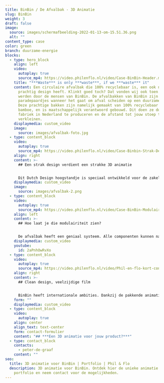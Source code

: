 ```yaml
---
title: BinBin / De Afvalbak - 3D Animatie
slug: BinBin
weight: 3
draft: false
image:
  source: images/schermafbeelding-2022-01-13-om-15.51.36.png
  alt: ""
content_type: case
color: green
branch: duurzame-energie
blocks:
  - type: hero_block
    align: left
    video:
      autoplay: true
      source_mp4: https://video.philenflo.nl/video/Case-BinBin-Header.mp4
    title: "***Waste*** is only ***waste***, if we ***waste*** it"
    content: Een circulaire afvalbak die 100% recyclebaar is, een ook nog eens een
      prachtig design heeft. Klinkt goed toch? Dat vonden wij ook toen we gebeld
      werden door de mensen van BinBin. De afvalbakken van BinBin zijn de
      paradepaardjes wanneer het gaat om afval scheiden op een duurzame manier.
      Deze prachtige bakken zijn namelijk gemaakt van 100% recyclebaar staal en
      bamboe, en is maatschappelijk verantwoord gebouwd. Dit doen ze door in een
      fabriek in Nederland te produceren en de afstand tot jouw stoep te
      verkleinen.
    displaymedia: custom_video
    image:
      source: images/afvalbak-foto.jpg
  - type: content_block
    video:
      autoplay: true
      source_mp4: https://video.philenflo.nl/video/Case-Binbin-Strak-Design.mp4
    align: right
    content: >-
      ## Een strak design verdient een strakke 3D animatie


      Dit Dutch Design hoogstandje is speciaal ontwikkeld voor de zakelijk markt en is eenvoudig af te stemmen op verschillende gebruikersbehoeften. Wij werden gevraagd om de unieke eigenschappen in een strakke [3D animatie](https://www.philenflo.nl/3-d-animatie-laten-maken/) te verpakken. Dat is goed gelukt als je het ons vraagt! Met een afvalbak van BinBin hoef je als organisatie de afvalbak niet meer weg te moffelen in een hoekje.
    displaymedia: custom_video
    image:
      source: images/afvalbak-2.png
  - type: content_block
    video:
      autoplay: true
      source_mp4: https://video.philenflo.nl/video/Case-BinBin-Modulairiteit.mp4
    align: left
    content: >-
      ## Hoe laat je die modulairiteit zien?


      De afvalbak heeft een geniaal systeem. Alle componenten kunnen namelijk gescheiden en gecombineerd worden. Dit zorgt voor een hoge flexibiliteit van het systeem. Je hoeft nooit meer een nieuwe bak te kopen, want de bak past zich aan jouw behoeften aan. Groeit je bedrijf? Dan plak je er nieuwe modules aan. Krijg je een nieuwe afvalstroom? Idem dito. Deze modulaire functies lenen zich perfect voor een 3D animatie. [Animatie](https://www.philenflo.nl/oplossingen/animatie-laten-maken/) zorgt dat we alle modules los van elkaar kunnen trekken, en dit op een dynamische manier te visualiseren.
    displaymedia: custom_video
    youtube:
      id: 2aPnhOwRvXo
  - type: content_block
    video:
      autoplay: true
      source_mp4: https://video.philenflo.nl/video/Phil-en-flo-kort-contact2.mp4
    align: right
    content: >-
      ## Clean design, veelzijdige film


      BinBin heeft internationale ambities. Dankzij de pakkende animatie met een clean design, hebben ze een effectief middel om de internationale markt te betreden. Geen gedoe met taalbarrières, maar vlotte video's die ze kunnen inzetten bij iedere bedrijfspresentatie, marketingcampagne of elevator pitch.
    form: ""
    displaymedia: custom_video
  - type: content_block
    video:
      autoplay: true
    align: center
    align_text: text-center
    form: contact-formulier
    content: "## ***Een 3D animatie voor jouw product?***"
  - type: contact_block
    contacts:
      - peter-de-graaf
    content: ""
seo:
  title: 3D animatie voor BinBin | Portfolio | Phil & Flo
  description: 3D animatie voor BinBin. Ontdek hier de unieke animatie in ons
    portfolio en neem contact voor de mogelijkheden.
---
```

